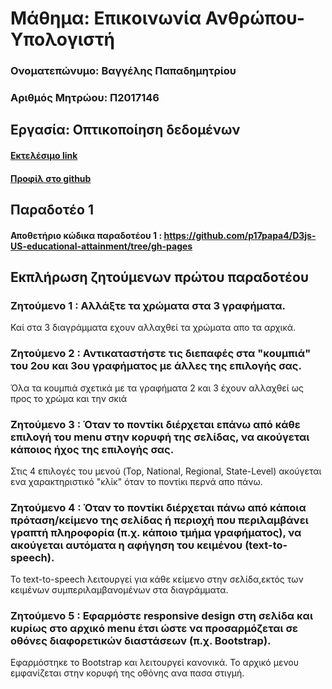 # Μάθημα: Επικοινωνία Ανθρώπου-Υπολογιστή

### Ονοματεπώνυμο: Βαγγέλης Παπαδημητρίου

### Αριθμός Μητρώου: Π2017146

## Εργασία: Οπτικοποίηση δεδομένων

#### [Εκτελέσιμο link](https://p17papa4.github.io/D3js-US-educational-attainment/ '[Εκτελέσιμο link')
#### [Προφίλ στο github](https://github.com/p17papa4/D3js-US-educational-attainment 'Προφίλ στο github')

## Παραδοτέο 1

#### Αποθετήριο κώδικα παραδοτέου 1 : https://github.com/p17papa4/D3js-US-educational-attainment/tree/gh-pages

## Εκπλήρωση ζητούμενων πρώτου παραδοτέου

### Ζητούμενο 1 : Αλλάξτε τα χρώματα στα 3 γραφήματα.

Καί στα 3 διαγράμματα εχουν αλλαχθεί τα χρώματα απο τα αρχικά.

### Ζητούμενο 2 : Αντικαταστήστε τις διεπαφές στα "κουμπιά" του 2ου και 3ου γραφήματος με άλλες της επιλογής σας.

Όλα τα κουμπιά σχετικά με τα γραφήματα 2 και 3 έχουν αλλαχθεί ως προς το χρώμα και την σκιά

### Ζητούμενο 3 : Όταν το ποντίκι διέρχεται επάνω από κάθε επιλογή του menu στην κορυφή της σελίδας, να ακούγεται κάποιος ήχος της επιλογής σας.

Στις 4 επιλογές του μενού (Top, National, Regional, State-Level) ακούγεται ενα χαρακτηριστικό "κλίκ" όταν το ποντίκι περνά απο πάνω. 

### Ζητούμενο 4 : Όταν το ποντίκι διέρχεται πάνω από κάποια πρόταση/κείμενο της σελίδας ή περιοχή που περιλαμβάνει γραπτή πληροφορία (π.χ. κάποιο τμήμα γραφήματος), να ακούγεται αυτόματα η αφήγηση του κειμένου (text-to-speech).

Το text-to-speech λειτουργεί για κάθε κείμενο στην σελίδα,εκτός των κειμένων συμπεριλαμβανομένων στα διαγράμματα.

### Ζητούμενο 5 : Εφαρμόστε responsive design στη σελίδα και κυρίως στο αρχικό menu έτσι ώστε να προσαρμόζεται σε οθόνες διαφορετικών διαστάσεων (π.χ. Bootstrap).

Εφαρμόστηκε το Bootstrap και λειτουργεί κανονικά. Το αρχικό μενου εμφανίζεται στην κορυφή της οθόνης ανα πασα στιγμή.
